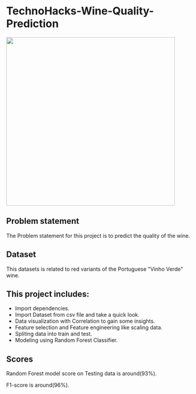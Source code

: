 # TechnoHacks-Wine-Quality-Prediction

<img src="https://d2jx2rerrg6sh3.cloudfront.net/images/news/ImageForNews_745385_16818113242284860.jpg" width="450">

## Problem statement
The Problem statement for this project is to predict the quality of the wine.

## Dataset
This datasets is related to red variants of the Portuguese "Vinho Verde" wine.

## This project includes:
- Import dependencies.
- Import Dataset from csv file and take a quick look.
- Data visualization with Correlation to gain some insights.
- Feature selection and Feature engineering like scaling data.
- Spliting data into train and test. 
- Modeling using Random Forest Classifier.

## Scores
Random Forest model score on Testing data is around(93%).

F1-score is around(96%).
